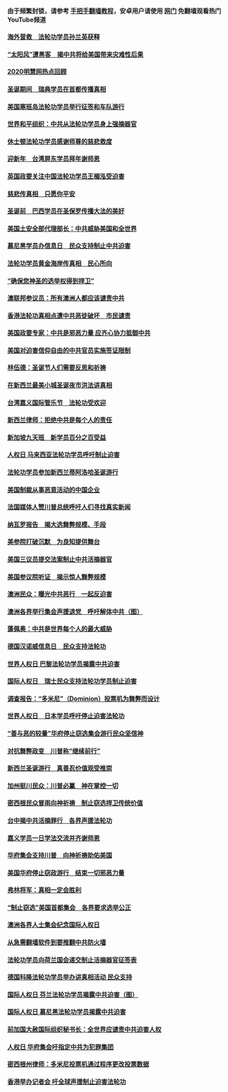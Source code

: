#### 由于频繁封锁，请参考 [手把手翻墙教程](https://github.com/gfw-breaker/guides/wiki/)，安卓用户请使用 [网门](https://github.com/gfw-breaker/nogfw/blob/master/dl.md?t=01160300) 免翻墙观看热门YouTube频道 

#### [海外营救　法轮功学员孙兰英获释](../pages/91/417567.md?t=01160300) 

#### [“太阳风”遭黑客　揭中共将给美国带来灾难性后果](../pages/91/417484.md?t=01160300) 

#### [2020明慧网热点回顾](../pages/91/417483.md?t=01160300) 

#### [圣诞期间　瑞典学员在首都传播真相](../pages/91/417459.md?t=01160300) 

#### [美国塞班岛法轮功学员举行征签和车队游行](../pages/91/417092.md?t=01160300) 

#### [世界和平组织：中共从法轮功学员身上强摘器官](../pages/91/417099.md?t=01160300) 

#### [休士顿法轮功学员感谢师尊的慈悲救度](../pages/91/417052.md?t=01160300) 

#### [迎新年　台湾屏东学员拜年谢师恩](../pages/91/417051.md?t=01160300) 

#### [英国政要关注中国法轮功学员王楣泓受迫害](../pages/91/417020.md?t=01160300) 

#### [慈悲传真相　只愿你平安](../pages/91/416997.md?t=01160300) 

#### [圣诞前　巴西学员在圣保罗传播大法的美好](../pages/91/416988.md?t=01160300) 

#### [美国土安全部代理部长：中共威胁美国和全世界](../pages/91/417004.md?t=01160300) 

#### [慕尼黑学员办信息日　民众支持制止中共迫害](../pages/91/417002.md?t=01160300) 

#### [法轮功学员黄金海岸传真相　民心所向](../pages/91/417003.md?t=01160300) 

#### [“确保您神圣的选举权得到捍卫”](../pages/91/416954.md?t=01160300) 

#### [澳联邦参议员：所有澳洲人都应该谴责中共](../pages/91/416927.md?t=01160300) 

#### [香港法轮功真相点遭中共恶徒破坏　市民谴责](../pages/91/416873.md?t=01160300) 

#### [美国政要专家：中共是邪恶力量 应齐心协力抵御中共](../pages/91/416886.md?t=01160300) 

#### [美国对迫害信仰自由的中共官员实施签证限制](../pages/91/416863.md?t=01160300) 

#### [林伍德：圣诞节人们需要反思和祈祷](../pages/91/416887.md?t=01160300) 

#### [在新西兰最美小城圣诞夜市洪法讲真相](../pages/91/416871.md?t=01160300) 

#### [台湾嘉义国际管乐节　法轮功受欢迎](../pages/91/416822.md?t=01160300) 

#### [新西兰律师：拒绝中共是每个人的责任](../pages/91/416815.md?t=01160300) 

#### [新加坡九天班　新学员百分之百受益](../pages/91/416779.md?t=01160300) 

#### [人权日 马来西亚法轮功学员呼吁制止迫害](../pages/91/416783.md?t=01160300) 

#### [法轮功学员参加新西兰蒂阿洛哈圣诞游行](../pages/91/416778.md?t=01160300) 

#### [美国制裁从事恶意活动的中国企业](../pages/91/416723.md?t=01160300) 

#### [法国媒体人赞川普总统呼吁人们寻找真实新闻](../pages/91/416745.md?t=01160300) 

#### [纳瓦罗报告　揭大选舞弊规模、手段](../pages/91/416680.md?t=01160300) 

#### [美参院打破沉默　为良知提供舞台](../pages/91/416654.md?t=01160300) 

#### [美国三议员提交法案制止中共活摘器官](../pages/91/416653.md?t=01160300) 

#### [美国参议院听证　揭示惊人舞弊规模](../pages/91/416652.md?t=01160300) 

#### [澳洲民众：曝光中共恶行　一起反迫害](../pages/91/416631.md?t=01160300) 

#### [澳洲各界举行集会声援退党　呼吁解体中共（图）](../pages/91/416630.md?t=01160300) 

#### [蓬佩奥：中共是世界每个人的最大威胁](../pages/91/416581.md?t=01160300) 

#### [德国汉诺威信息日　民众支持法轮功](../pages/91/416588.md?t=01160300) 

#### [世界人权日 巴黎法轮功学员揭露中共迫害](../pages/91/416586.md?t=01160300) 

#### [国际人权日　瑞士民众支持法轮功学员制止迫害](../pages/91/416587.md?t=01160300) 

#### [调查报告：“多米尼”（Dominion）投票机为舞弊而设计](../pages/91/416557.md?t=01160300) 

#### [世界人权日　日本学员呼吁停止迫害法轮功](../pages/91/416542.md?t=01160300) 

#### [“善与恶的较量”华府停止窃选集会游行民众坚信神](../pages/91/416507.md?t=01160300) 

#### [对抗舞弊政变　川普称“继续前行”](../pages/91/416488.md?t=01160300) 

#### [新西兰圣诞游行　真善忍价值观受推崇](../pages/91/416491.md?t=01160300) 

#### [加州挺川民众：川普必赢　神在掌控一切](../pages/91/416487.md?t=01160300) 

#### [密西根民众冒雨向神祈祷　制止窃选捍卫传统价值](../pages/91/416480.md?t=01160300) 

#### [台中揭中共活摘罪行　各界声援法轮功](../pages/91/416481.md?t=01160300) 

#### [嘉义学员一日学法交流并齐谢师恩](../pages/91/416482.md?t=01160300) 

#### [华府集会支持川普　向神祈祷助佑美国](../pages/91/416453.md?t=01160300) 

#### [美国华府停止窃政游行　结束一切邪恶力量](../pages/91/416455.md?t=01160300) 

#### [弗林将军：真相一定会胜利](../pages/91/416443.md?t=01160300) 

#### [“制止窃选”美国首都集会　各界要求选举公正](../pages/91/416454.md?t=01160300) 

#### [澳洲各界人士集会纪念国际人权日](../pages/91/416434.md?t=01160300) 

#### [从急需翻墙软件到要推翻中共防火墙](../pages/91/416396.md?t=01160300) 

#### [法轮功学员向荷兰国会递交制止活摘器官征签表](../pages/91/416440.md?t=01160300) 

#### [德国科隆法轮功学员举办讲真相活动 民众支持](../pages/91/416441.md?t=01160300) 

#### [国际人权日  芬兰法轮功学员揭露中共迫害（图）](../pages/91/416439.md?t=01160300) 

#### [国际人权日  慕尼黑法轮功学员揭露中共迫害](../pages/91/416438.md?t=01160300) 

#### [前加国大赦国际组织秘书长：全世界应谴责中共迫害人权](../pages/91/416437.md?t=01160300) 

#### [人权日 华府集会吁指定中共为犯罪集团](../pages/91/416390.md?t=01160300) 

#### [密西根州律师：多米尼投票机通过程序更改投票数据](../pages/91/416410.md?t=01160300) 

#### [香港举办记者会 吁全球声援制止迫害法轮功](../pages/91/416391.md?t=01160300) 

